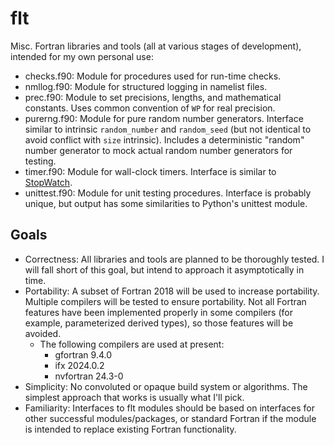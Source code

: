 # flt

Misc. Fortran libraries and tools (all at various stages of development), intended for my own personal use:

- checks.f90: Module for procedures used for run-time checks.
- nmllog.f90: Module for structured logging in namelist files.
- prec.f90: Module to set precisions, lengths, and mathematical constants. Uses common convention of `WP` for real precision.
- purerng.f90: Module for pure random number generators. Interface similar to intrinsic `random_number` and `random_seed` (but not identical to avoid conflict with `size` intrinsic). Includes a deterministic "random" number generator to mock actual random number generators for testing.
- timer.f90: Module for wall-clock timers. Interface is similar to [StopWatch](https://math.nist.gov/StopWatch/).
- unittest.f90: Module for unit testing procedures. Interface is probably unique, but output has some similarities to Python's unittest module.

## Goals

- Correctness: All libraries and tools are planned to be thoroughly tested. I will fall short of this goal, but intend to approach it asymptotically in time.
- Portability: A subset of Fortran 2018 will be used to increase portability. Multiple compilers will be tested to ensure portability. Not all Fortran features have been implemented properly in some compilers (for example, parameterized derived types), so those features will be avoided.
    - The following compilers are used at present:
        - gfortran 9.4.0
        - ifx 2024.0.2
        - nvfortran 24.3-0
- Simplicity: No convoluted or opaque build system or algorithms. The simplest approach that works is usually what I'll pick.
- Familiarity: Interfaces to flt modules should be based on interfaces for other successful modules/packages, or standard Fortran if the module is intended to replace existing Fortran functionality.

